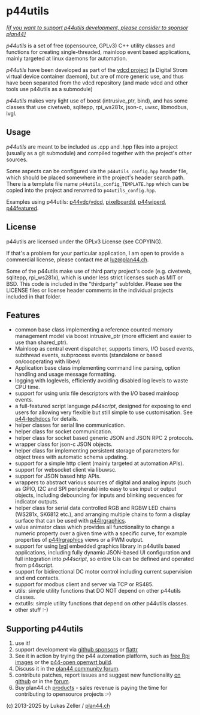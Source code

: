 p44utils
========

*[[if you want to support p44utils development, please consider to sponsor plan44]](https://github.com/sponsors/plan44)* 

*p44utils* is a set of free (opensource, GPLv3) C++ utility classes and functions for creating single-threaded, mainloop event based applications, mainly targeted at linux daemons for automation.

*p44utils* have been developed as part of the [vdcd project](https://github.com/plan44/vdcd) (a Digital Strom virtual device container daemon), but are of more generic use, and thus have been separated from the vdcd repository (and made vdcd and other tools use p44utils as a submodule)

*p44utils* makes very light use of boost (intrusive\_ptr, bind), and has some classes that use civetweb, sqlitepp, rpi_ws281x, json-c, uwsc, libmodbus, lvgl.

Usage
-----
*p44utils* are meant to be included as .cpp and .hpp files into a project (usually as a git submodule) and compiled together with the project's other sources.

Some aspects can be configured via the `p44utils_config.hpp` header file, which should be placed somewhere in the project's header search path. There is a template file name `p44utils_config_TEMPLATE.hpp` which can be copied into the project and renamed to `p44utils_config.hpp`.

Examples using p44utils: [p44vdc](https://github.com/plan44/p44vdc)/[vdcd](https://github.com/plan44/vdcd), [pixelboardd](https://github.com/plan44/pixelboardd), [p44wiperd](https://github.com/plan44/p44wiperd), [p44featured](https://github.com/plan44/p44featured).

License
-------

p44utils are licensed under the GPLv3 License (see COPYING).

If that's a problem for your particular application, I am open to provide a commercial license, please contact me at [luz@plan44.ch](mailto:luz@plan44.ch).

Some of the p44utils make use of third party project's code (e.g. civetweb, sqlitepp, rpi_ws281x), which is under less strict licenses such as MIT or BSD. This code is included in the "thirdparty" subfolder. Please see the LICENSE files or license header comments in the individual projects included in that folder.


Features
--------

- common base class implementing a reference counted memory management model via boost intrusive\_ptr (more efficient and easier to use than shared\_ptr).
- Mainloop as central event dispatcher, supports timers, I/O based events, subthread events, subprocess events (standalone or based on/cooperating with libev)
- Application base class implementing command line parsing, option handling and usage message formatting.
- logging with loglevels, efficiently avoiding disabled log levels to waste CPU time.
- support for using unix file descriptors with the I/O based mainloop events.
- a full-featured script language *p44script*, designed for exposing to end users for allowing very flexible but still simple to use customisation. See [p44-techdocs](https://plan44.ch/p44-techdocs/en/script_ref/) for details.
- helper classes for serial line communication.
- helper class for socket communication.
- helper class for socket based generic JSON and JSON RPC 2 protocols.
- wrapper class for json-c JSON objects.
- helper class for implementing persistent storage of parameters for object trees with automatic schema updating.
- support for a simple http client (mainly targeted at automation APIs).
- support for websocket client via libuwsc.
- support for JSON based http APIs.
- wrappers to abstract various sources of digital and analog inputs (such as GPIO, I2C and SPI peripherals) into easy to use input or output objects, including debouncing for inputs and blinking sequences for indicator outputs.
- helper class for serial data controlled RGB and RGBW LED chains (WS281x, SK6812 etc.), and arranging multiple chains to form a display surface that can be used with [p44lrgraphics](https://github.com/plan44/p44lrgraphics).
- value animator class which provides all functionality to change a numeric property over a given time with a specific curve, for example properties of [p44lrgraphics](https://github.com/plan44/p44lrgraphics) views or a PWM output.
- support for using [lvgl](https://lvgl.io) embedded graphics library in p44utils based applications, including fully dynamic JSON-based UI configuration and full integration into *p44script*, so entire UIs can be defined and operated from p44script.
- support for bidirectional DC motor control including current supervision and end contacts.
- support for modbus client and server via TCP or RS485.
- utils: simple utility functions that DO NOT depend on other p44utils classes.
- extutils: simple utility functions that depend on other p44utils classes.
- other stuff :-)

Supporting p44utils
-------------------

1. use it!
2. support development via [github sponsors](https://github.com/sponsors/plan44) or [flattr](https://flattr.com/@luz)
3. See it in action by trying the p44 automation platform, such as [free Rpi images](https://plan44.ch/automation/p44-lc-x.php) or the [p44-open openwrt build](https://github.com/plan44/p44-xx-open).
4. Discuss it in the [plan44 community forum](https://forum.plan44.ch/t/opensource-c-vdcd).
5. contribute patches, report issues and suggest new functionality [on github](https://github.com/plan44/p44utils) or in the [forum](https://forum.plan44.ch/t/opensource-c-vdcd).
6. Buy plan44.ch [products](https://plan44.ch/automation/products.php) - sales revenue is paying the time for contributing to opensource projects :-)


(c) 2013-2025 by Lukas Zeller / [plan44.ch](http://www.plan44.ch/opensource)
